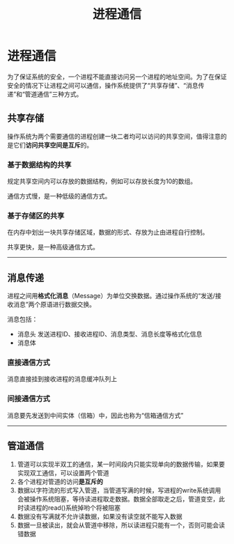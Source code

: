﻿---
title: '进程通信'
tags: ['操作系统','进程']
---
# 进程通信

为了保证系统的安全，一个进程不能直接访问另一个进程的地址空间。为了在保证安全的情况下让进程之间可以通信，操作系统提供了“共享存储”、“消息传递”和“管道通信”三种方式。

## 共享存储

操作系统为两个需要通信的进程创建一块二者均可以访问的共享空间，值得注意的是它们**访问共享空间是互斥**的。

### 基于数据结构的共享

规定共享空间内可以存放的数据结构，例如可以存放长度为10的数组。

通信方式慢，是一种低级的通信方式。

### 基于存储区的共享

在内存中划出一块共享存储区域，数据的形式、存放为止由进程自行控制。

共享更快，是一种高级通信方式。

*****

## 消息传递

进程之间用**格式化消息**（Message）为单位交换数据。通过操作系统的“发送/接收消息”两个原语进行数据交换。

消息包括：

- 消息头
  发送进程ID、接收进程ID、消息类型、消息长度等格式化信息
- 消息体

### 直接通信方式

消息直接挂到接收进程的消息缓冲队列上

### 间接通信方式

消息要先发送到中间实体（信箱）中，因此也称为“信箱通信方式”

*****

## 管道通信

1. 管道可以实现半双工的通信，某一时间段内只能实现单向的数据传输，如果要实现双工通信，可以设置两个管道
2. 各个进程对管道的访问**是互斥的**
3. 数据以字符流的形式写入管道，当管道写满的时候，写进程的write系统调用会被操作系统阻塞，等待读进程取走数据。数据全部取走之后，管道变空，此时读进程的read()系统掉哟个将被阻塞
4. 数据没有写满就不允许读数据，如果没有读空就不能写入数据
5. 数据一旦被读出，就会从管道中移除，所以读进程只能有一个，否则可能会读错数据
